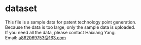 # dataset
This file is a sample data for patent technology point generation.<br>
Because the data is too large, only the sample data is uploaded.<br>
If you need all the data, please contact Haixiang Yang.<br>
Email: a862069753@163.com
